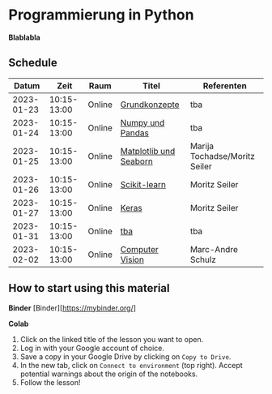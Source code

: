 # Programmierung in Python

**Blablabla**

## Schedule

| Datum      | Zeit        | Raum   | Titel                       | Referenten             |
| ---------- | ----------- | ------ | --------------------------- | ---------------------- |
| 2023-01-23 | 10:15-13:00 | Online | [Grundkonzepte][1]          | tba           |
| 2023-01-24 | 10:15-13:00 | Online | [Numpy und Pandas][2]       | tba           |
| 2023-01-25 | 10:15-13:00 | Online | [Matplotlib und Seaborn][3] | Marija Tochadse/Moritz Seiler          |
| 2023-01-26 | 10:15-13:00 | Online | [Scikit-learn][4]           | Moritz Seiler    |
| 2023-01-27 | 10:15-13:00 | Online | [Keras][5]                  | Moritz Seiler          |
| 2023-01-31 | 10:15-13:00 | Online | [tba][6]          | tba         |
| 2023-02-02 | 10:15-13:00 | Online | [Computer Vision][7]        | Marc-Andre Schulz      |

<!-- TODO: Update branch name to tagged release -->

[1]: https://colab.research.google.com/github/volkamerlab/ai_in_medicine/blob/master/week1_session1_grundkonzepte.ipynb
[2]: https://colab.research.google.com/github/volkamerlab/ai_in_medicine/blob/master/week1_session2_numpy_pandas.ipynb
[3]: https://colab.research.google.com/github/volkamerlab/ai_in_medicine/blob/master/week1_session3_matplotlib.ipynb
[4]: https://colab.research.google.com/github/volkamerlab/ai_in_medicine/blob/master/week1_session4_intro_to_ml_and_scikit_learn.ipynb
[5]: https://colab.research.google.com/github/volkamerlab/ai_in_medicine/blob/master/week1_session5_deep_learning.ipynb
[6]: https://colab.research.google.com/github/volkamerlab/ai_in_medicine/blob/master/week2_session1_cadd_exercise.ipynb
[7]: https://colab.research.google.com/github/volkamerlab/ai_in_medicine/blob/master/week2_session2_images_MRI_dl.ipynb

## How to start using this material

**Binder**
[Binder][https://mybinder.org/]

**Colab**
1. Click on the linked title of the lesson you want to open.
2. Log in with your Google account of choice.
3. Save a copy in your Google Drive by clicking on `Copy to Drive`.
4. In the new tab, click on `Connect to environment` (top right). Accept potential warnings about the origin of the notebooks.
5. Follow the lesson!
